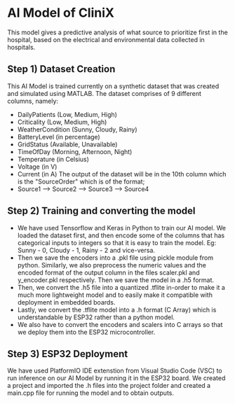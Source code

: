 # AI Model of CliniX

This model gives a predictive analysis of what source to prioritize first in the hospital, based on the electrical and environmental data collected in hospitals.

## Step 1) Dataset Creation
This AI Model is trained currently on a synthetic dataset that was created and simulated using MATLAB. The dataset comprises of 9 different columns, namely:
- DailyPatients (Low, Medium, High)
- Criticality (Low, Medium, High)
- WeatherCondition (Sunny, Cloudy, Rainy)
- BatteryLevel (in percentage)
- GridStatus (Available, Unavailable)
- TimeOfDay (Morning, Afternoon, Night)
- Temperature (in Celsius)
- Voltage (in V)
- Current (in A)
The output of the dataset will be in the 10th column which is the "SourceOrder" which is of the format;
- Source1 --> Source2 --> Source3 --> Source4

## Step 2) Training and converting the model 
- We have used Tensorflow and Keras in Python to train our AI model. We loaded the dataset first, and then encode some of the columns that has categorical inputs to integers so that it is easy to train the model. Eg: Sunny - 0, Cloudy - 1, Rainy - 2 and vice-versa.
- Then we save the encoders into a .pkl file using pickle module from python. Similarly, we also preprocess the numeric values and the encoded format of the output column in the files scaler.pkl and y_encoder.pkl respectively. Then we save the model in a .h5 format.
- Then, we convert the .h5 file into a quantized .tflite in-order to make it a much more lightweight model and to easily make it compatible with deployment in embedded boards. 
- Lastly, we convert the .tflite model into a .h format (C Array) which is understandable by ESP32 rather than a python model.
- We also have to convert the encoders and scalers into C arrays so that we deploy them into the ESP32 microcontroller.

## Step 3) ESP32 Deployment
We have used PlatformIO IDE extenstion from Visual Studio Code (VSC) to run inference on our AI Model by running it in the ESP32 board.
We created a project and imported the .h files into the project folder and created a main.cpp file for running the model and to obtain outputs.
